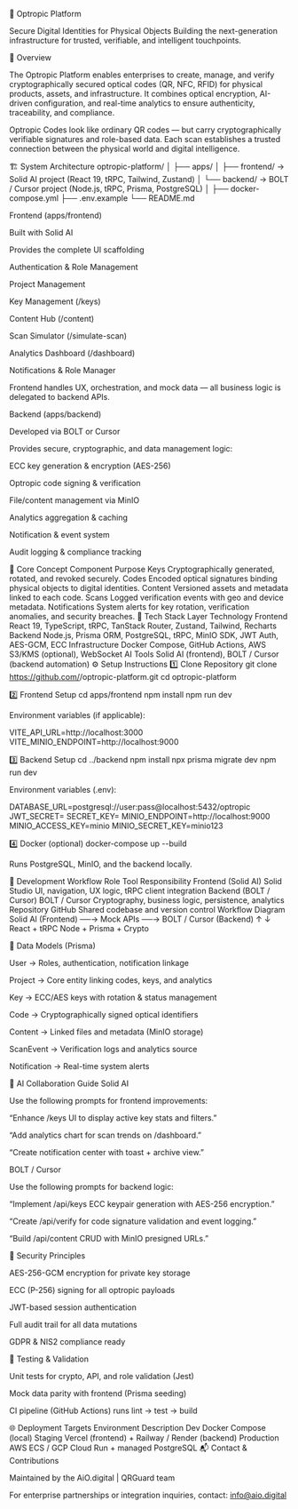 🧠 Optropic Platform

Secure Digital Identities for Physical Objects
Building the next-generation infrastructure for trusted, verifiable, and intelligent touchpoints.

🚀 Overview

The Optropic Platform enables enterprises to create, manage, and verify cryptographically secured optical codes (QR, NFC, RFID) for physical products, assets, and infrastructure.
It combines optical encryption, AI-driven configuration, and real-time analytics to ensure authenticity, traceability, and compliance.

Optropic Codes look like ordinary QR codes — but carry cryptographically verifiable signatures and role-based data.
Each scan establishes a trusted connection between the physical world and digital intelligence.

🏗️ System Architecture
optropic-platform/
│
├── apps/
│   ├── frontend/   →  Solid AI project (React 19, tRPC, Tailwind, Zustand)
│   └── backend/    →  BOLT / Cursor project (Node.js, tRPC, Prisma, PostgreSQL)
│
├── docker-compose.yml
├── .env.example
└── README.md

Frontend (apps/frontend)

Built with Solid AI

Provides the complete UI scaffolding

Authentication & Role Management

Project Management

Key Management (/keys)

Content Hub (/content)

Scan Simulator (/simulate-scan)

Analytics Dashboard (/dashboard)

Notifications & Role Manager

Frontend handles UX, orchestration, and mock data — all business logic is delegated to backend APIs.

Backend (apps/backend)

Developed via BOLT or Cursor

Provides secure, cryptographic, and data management logic:

ECC key generation & encryption (AES-256)

Optropic code signing & verification

File/content management via MinIO

Analytics aggregation & caching

Notification & event system

Audit logging & compliance tracking

🔐 Core Concept
Component	Purpose
Keys	Cryptographically generated, rotated, and revoked securely.
Codes	Encoded optical signatures binding physical objects to digital identities.
Content	Versioned assets and metadata linked to each code.
Scans	Logged verification events with geo and device metadata.
Notifications	System alerts for key rotation, verification anomalies, and security breaches.
🧩 Tech Stack
Layer	Technology
Frontend	React 19, TypeScript, tRPC, TanStack Router, Zustand, Tailwind, Recharts
Backend	Node.js, Prisma ORM, PostgreSQL, tRPC, MinIO SDK, JWT Auth, AES-GCM, ECC
Infrastructure	Docker Compose, GitHub Actions, AWS S3/KMS (optional), WebSocket
AI Tools	Solid AI (frontend), BOLT / Cursor (backend automation)
⚙️ Setup Instructions
1️⃣ Clone Repository
git clone https://github.com/<your-org>/optropic-platform.git
cd optropic-platform

2️⃣ Frontend Setup
cd apps/frontend
npm install
npm run dev


Environment variables (if applicable):

VITE_API_URL=http://localhost:3000
VITE_MINIO_ENDPOINT=http://localhost:9000

3️⃣ Backend Setup
cd ../backend
npm install
npx prisma migrate dev
npm run dev


Environment variables (.env):

DATABASE_URL=postgresql://user:pass@localhost:5432/optropic
JWT_SECRET=<secure-secret>
SECRET_KEY=<aes-key-for-private-encryption>
MINIO_ENDPOINT=http://localhost:9000
MINIO_ACCESS_KEY=minio
MINIO_SECRET_KEY=minio123

4️⃣ Docker (optional)
docker-compose up --build


Runs PostgreSQL, MinIO, and the backend locally.

🧠 Development Workflow
Role	Tool	Responsibility
Frontend (Solid AI)	Solid Studio	UI, navigation, UX logic, tRPC client integration
Backend (BOLT / Cursor)	BOLT / Cursor	Cryptography, business logic, persistence, analytics
Repository	GitHub	Shared codebase and version control
Workflow Diagram
Solid AI (Frontend) ──→ Mock APIs ──→ BOLT / Cursor (Backend)
          ↑                                   ↓
     React + tRPC                     Node + Prisma + Crypto

🔄 Data Models (Prisma)

User → Roles, authentication, notification linkage

Project → Core entity linking codes, keys, and analytics

Key → ECC/AES keys with rotation & status management

Code → Cryptographically signed optical identifiers

Content → Linked files and metadata (MinIO storage)

ScanEvent → Verification logs and analytics source

Notification → Real-time system alerts

🧠 AI Collaboration Guide
Solid AI

Use the following prompts for frontend improvements:

“Enhance /keys UI to display active key stats and filters.”

“Add analytics chart for scan trends on /dashboard.”

“Create notification center with toast + archive view.”

BOLT / Cursor

Use the following prompts for backend logic:

“Implement /api/keys ECC keypair generation with AES-256 encryption.”

“Create /api/verify for code signature validation and event logging.”

“Build /api/content CRUD with MinIO presigned URLs.”

🧩 Security Principles

AES-256-GCM encryption for private key storage

ECC (P-256) signing for all optropic payloads

JWT-based session authentication

Full audit trail for all data mutations

GDPR & NIS2 compliance ready

🧪 Testing & Validation

Unit tests for crypto, API, and role validation (Jest)

Mock data parity with frontend (Prisma seeding)

CI pipeline (GitHub Actions) runs lint → test → build

🌐 Deployment Targets
Environment	Description
Dev	Docker Compose (local)
Staging	Vercel (frontend) + Railway / Render (backend)
Production	AWS ECS / GCP Cloud Run + managed PostgreSQL
📬 Contact & Contributions

Maintained by the AiO.digital | QRGuard team

For enterprise partnerships or integration inquiries, contact:
info@aio.digital
